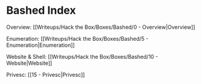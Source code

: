 # Bashed Index

Overview: [[Writeups/Hack the Box/Boxes/Bashed/0 - Overview|Overview]]

Enumeration: [[Writeups/Hack the Box/Boxes/Bashed/5 - Enumeration|Enumeration]]

Website & Shell: [[Writeups/Hack the Box/Boxes/Bashed/10 - Website|Website]]

Privesc: [[15 - Privesc|Privesc]]